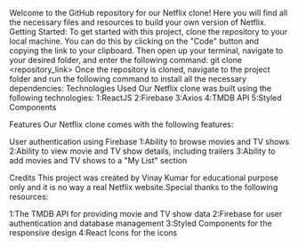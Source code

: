 Welcome to the GitHub repository for our Netflix clone! Here you will find all the necessary files and resources to build your own version of Netflix.
Getting Started:
To get started with this project, clone the repository to your local machine. 
You can do this by clicking on the "Code" button and copying the link to your clipboard.
Then open up your terminal, navigate to your desired folder, and enter the following command:
git clone <repository_link>
Once the repository is cloned, navigate to the project folder and run the following command to install all the necessary dependencies:
Technologies Used
Our Netflix clone was built using the following technologies:
1:ReactJS
2:Firebase
3:Axios
4:TMDB API
5:Styled Components

Features
Our Netflix clone comes with the following features:

User authentication using Firebase
1:Ability to browse movies and TV shows
2:Ability to view movie and TV show details, including trailers
3:Ability to add movies and TV shows to a "My List" section

Credits
This project was created by Vinay Kumar for educational purpose only and it is no way a real Netflix website.Special thanks to the following resources:

1:The TMDB API for providing movie and TV show data
2:Firebase for user authentication and database management
3:Styled Components for the responsive design
4:React Icons for the icons

